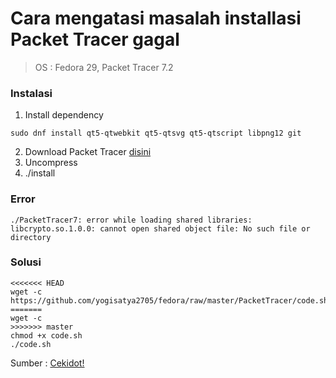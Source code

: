 # Cara mengatasi masalah installasi Packet Tracer gagal

> OS : Fedora 29,
> Packet Tracer 7.2

### Instalasi
1. Install dependency
```
sudo dnf install qt5-qtwebkit qt5-qtsvg qt5-qtscript libpng12 git
```
2. Download Packet Tracer [disini](https://www.netacad.com/group/offerings/packet-tracer/)
3. Uncompress
4. ./install

### Error
```
./PacketTracer7: error while loading shared libraries: libcrypto.so.1.0.0: cannot open shared object file: No such file or directory
```

### Solusi
```
<<<<<<< HEAD
wget -c https://github.com/yogisatya2705/fedora/raw/master/PacketTracer/code.sh
=======
wget -c
>>>>>>> master
chmod +x code.sh
./code.sh
```

Sumber : [Cekidot!](https://ask.fedoraproject.org/en/question/127637/install-packet-tracer-72-in-fedora-29/)
